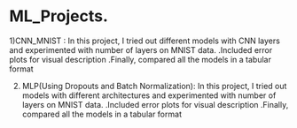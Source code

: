 # ML_Projects.
1)CNN_MNIST
: In this project, I tried out different models with CNN layers and experimented with number of layers on MNIST data.
.Included error plots for visual description
.Finally, compared all the models in a tabular format


2) MLP(Using Dropouts and Batch Normalization):
 In this project, I tried out models with different architectures and experimented with number of layers on MNIST data.
.Included error plots for visual description
.Finally, compared all the models in a tabular format
